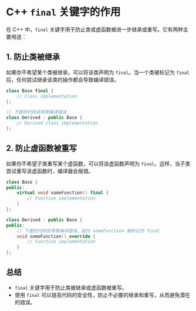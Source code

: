 
# C++ `final` 关键字的作用

在 C++ 中，`final` 关键字用于防止类或虚函数被进一步继承或重写。它有两种主要用途：

## 1. 防止类被继承
如果你不希望某个类被继承，可以将该类声明为 `final`。当一个类被标记为 `final` 后，任何尝试继承该类的操作都会导致编译错误。

```cpp
class Base final {
    // Class implementation
};

// 下面的代码会导致编译错误
class Derived : public Base {
    // Derived class implementation
};
```

## 2. 防止虚函数被重写
如果你不希望子类重写某个虚函数，可以将该虚函数声明为 `final`。这样，当子类尝试重写该虚函数时，编译器会报错。

```cpp
class Base {
public:
    virtual void someFunction() final {
        // Function implementation
    }
};

class Derived : public Base {
public:
    // 下面的代码会导致编译错误，因为 someFunction 被标记为 final
    void someFunction() override {
        // Function implementation
    }
};
```

## 总结
- `final` 关键字用于防止类被继承或虚函数被重写。
- 使用 `final` 可以提高代码的安全性，防止不必要的继承和重写，从而避免潜在的错误。
